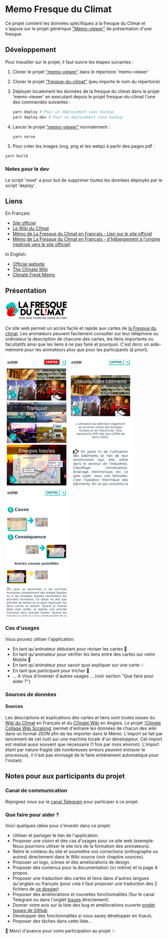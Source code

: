 # Memo Fresque du Climat

Ce projet contient les données spécifiques à la fresque du Climat et s'appuie sur le projet générique ["Memo-viewer"](https://framagit.org/memo-fresques/memo-viewer) de présentation d'une fresque.

## Développement

Pour travailler sur le projet, il faut suivre les étapes suivantes :

1. Cloner le projet ["memo-viewer"](https://framagit.org/memo-fresques/memo-viewer) dans le répertoire 'memo-viewer'
2. Cloner le projet ["fresque-du-climat"](https://framagit.org/memo-fresques/fresque-du-climat) (peu importe le nom du répertoire)
3. Déployer localement les données de la fresque du climat dans le projet 'memo-viewer' en executant depuis le projet fresque-du-climat l'une des commandes suivantes :

   ```bash
   yarn deploy # Pour un déploiement avec backup
   yarn deploy-dev # Pour un déploiement sans backup
   ```

4. Lancer le projet ["memo-viewer"](https://framagit.org/memo-fresques/memo-viewer) normalement :

   ```bash
   yarn serve
   ```

5. Pour créer les images (svg, png et les webp) à partir des pages pdf : 
```bash
yarn build
```

### Notes pour le dev

Le script 'reset' a pour but de supprimer toutes les données déployés par le script 'deploy'.

## Liens

En Français:

- [Site officiel](https://fresqueduclimat.org/)
- [Le Wiki du Cl!mat](https://fresqueduclimat.org/wiki)
- [Mémo de La Fresque du Climat en Français - Lien sur le site officiel](https://fresqueduclimat.org/memo/fr/game/grid)
- [Mémo de La Fresque du Climat en Français - d'hébergement à l'origine (redirigé vers le site officiel)](https://memo-fresque-du-climat.onrender.com/)

In English:

- [Official website](https://climatefresk.org/)
- [The Cl!mate Wiki ](https://fresqueduclimat.org/wiki/en)
- [Climate Fresk Memo](https://fresqueduclimat.org/memo/en/game/grid)

## Présentation

[<img src="https://raw.githubusercontent.com/JulienRobberechts/memo-fresque-du-climat/main/src/assets/lang/fr/logo-full-fr.png" width="200">](https://memo-fresque-du-climat.onrender.com/)

Ce site web permet un accès facile et rapide aux cartes de [la Fresque du climat](https://fresqueduclimat.org/).
Les animateurs peuvent facilement consulter sur leur téléphone ou ordinateur la description de chacune des cartes, les liens importants ou facultatifs ainsi que les liens à ne pas faire et pourquoi. C'est donc un aide-mémoire pour les animateurs plus que pour les participants (à priori).

[<img src="https://raw.githubusercontent.com/JulienRobberechts/memo-fresque-du-climat/main/doc/assets/list.jpg" width="200">](https://memo-fresque-du-climat.onrender.com/#carte-3) [<img src="https://raw.githubusercontent.com/JulienRobberechts/memo-fresque-du-climat/main/doc/assets/details-1.jpg" width="200">](https://memo-fresque-du-climat.onrender.com/cards/3) [<img src="https://raw.githubusercontent.com/JulienRobberechts/memo-fresque-du-climat/main/doc/assets/details-2.png" width="200">](https://memo-fresque-du-climat.onrender.com/cards/3)

### Cas d'usages

Vous pouvez utiliser l'application:

- En tant qu'animateur débutant pour réviser les cartes :memo:
- En tant qu'animateur pour vérifier les liens entre des cartes sur votre Mobile :twisted_rightwards_arrows:
- En tant qu'animateur pour savoir quoi expliquer sur une carte :white_check_mark:
- En tant que participant pour tricher :see_no_evil:
- ... A Vous d'inventer d'autres usages ... (voir section "Que faire pour aider ?")

### Sources de données

#### Sources

Les descriptions et explications des cartes et liens sont toutes issues du [Wiki du Cl!mat](https://fresqueduclimat.org/wiki) en Français et du [Cl!mate Wiki](https://fresqueduclimat.org/wiki/en) en Anglais. Le projet ['Climate Collage Wiki Scraping'](https://github.com/JulienRobberechts/climate-collage-wiki-scraping) permet d'extraire les données de chacun des wiki dans un format JSON afin de les importer dans le Mémo. L'import se fait par lancement de cet outil sur une machine locale d'un développeur. Cet import est réalisé aussi souvent que nécessaire (1 fois par mois environ). L'import étant par nature fragile (de nombreuses erreurs peuvent entraver le processus), il n'est pas envisagé de le faire entièrement automatique pour l'instant.

## Notes pour aux participants du projet

### Canal de communication

Rejoignez nous sur le [canal Telegram](https://t.me/memofdc) pour participer à ce projet.

### Que faire pour aider ?

Voici quelques idées pour s'investir dans ce projet:

- Utiliser et partager le lien de l'application.
- Proposer une vision et des cas d'usages pour ce site web (exemple: Nous pourrions utiliser le site lors de la formation des animateurs).
- Relire le contenu du site et soumettre vos corrections (orthographe ou autres) directement dans le Wiki source (voir chapitre sources).
- Proposer un logo, icônes et des améliorations de design.
- Proposer des contenus pour la documentation (ici même) et la page A propos.
- Proposer une traduction des cartes et liens dans d'autres langues qu'anglais ou français (pour cela il faut proposer une traduction des 2 fichiers de [ce dossier](https://framagit.org/memo-fresques/fresque-du-climat/-/tree/master/data))
- Proposer des améliorations et nouvelles fonctionnalités (Sur le canal Telegram ou dans l'onglet [Issues](https://github.com/JulienRobberechts/memo-fresque-du-climat/issues) directement).
- Donner votre avis sur la liste des bug et améliorations ouverte [onglet Issues de Github](https://github.com/JulienRobberechts/memo-fresque-du-climat/issues)
- Développer des fonctionnalités si vous savez développer en VueJs.
- Proposer des tâches dans cette liste...

:tada: Merci d'avance pour votre participation au projet :sparkles:
